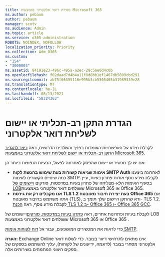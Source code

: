 ```yaml
---
title: מסירת דואר אלקטרוני באמצעות Microsoft 365
ms.author: pebaum
author: pebaum
manager: scotv
ms.audience: Admin
ms.topic: article
ms.service: o365-administration
ROBOTS: NOINDEX, NOFOLLOW
localization_priority: Priority
ms.collection: Adm_O365
ms.custom:
- "154"
- "3000003"
ms.assetid: 84191e23-496c-495a-a2ec-28c5ae0d4c0b
ms.openlocfilehash: f02daad7d4b4a11f8d8bb1ef1467db5809cbd291
ms.sourcegitcommit: ab75f66355116e995b3cb5505465b31989339e28
ms.translationtype: MT
ms.contentlocale: he-IL
ms.lasthandoff: 08/13/2021
ms.locfileid: "58324363"
---
```

# <a name="set-up-a-multifunction-device-or-application-to-send-email"></a>הגדרת התקן רב-תכליתי או יישום לשליחת דואר אלקטרוני

לקבלת מידע על האפשרויות העומדות בפניך והשלבים הדרושים, ראה [כיצד להגדיר התקן רב-תכליתי או יישום לשליחת דואר אלקטרוני באמצעות Microsoft 365](https://docs.microsoft.com/Exchange/mail-flow-best-practices/how-to-set-up-a-multifunction-device-or-application-to-send-email-using-microsoft-365-or-office-365).
  
אם יש לך מכשיר או יישום שהפסק לאחרונה לפעול, הבעיות הנפוצות ביותר הן:

- **אימות שגיאות קשורות בעת שימוש בהגשת לקוח SMTP Auth** לאחרונה ביצענו כמה שינויים הקשורים לאימות SMTP. לקבלת מידע נוסף אודות פתרון בעיות, עיין בסעיף האימות הלא-מצליחה של פתרון בעיות במדפסות, סורקים [ויישומים של LOB](https://docs.microsoft.com/Exchange/mail-flow-best-practices/fix-issues-with-printers-scanners-and-lob-applications-that-send-email-using-off#error-authentication-unsuccessful)ששולחים דואר אלקטרוני באמצעות Microsoft 365 או Office 365.
- **אנו מקבלים רק את גירסת TLS 1.2 בעת יצירת חיבור מאובטח Office 365** אם אתה משתמש בחיבור מאובטח (TLS), ודא שהתקן היישום שלך תומך ב- TLS 1.2. לקבלת מידע נוסף, ראה [הכנת TLS 1.2 ב- Office 365 ו- Office 365 GCC](https://docs.microsoft.com/microsoft-365/compliance/prepare-tls-1.2-in-office-365).
 
לקבלת בעיות ופתרונות אחרים, ראה [פתרון בעיות במדפסות, סורקים](https://docs.microsoft.com/Exchange/mail-flow-best-practices/fix-issues-with-printers-scanners-and-lob-applications-that-send-email-using-off)ויישומים של LOB ששולחים דואר אלקטרוני באמצעות Microsoft 365 או Office 365 .

כדי לראות את המכשירים המושפעים, עבור אל [דוח לקוחות אימות SMTP](https://protection.office.com/mailflow/dashboard).

**הערה:** Exchange Online אינו מתאים לתרחישי דיוור בצובר. כדי לשלוח דואר אלקטרוני מסחרי בצובר (לדוגמה, ידיעונים של לקוחות), עליך להשתמש בספקים של ספקים חיצוני המתמחים בשירותים אלה.
